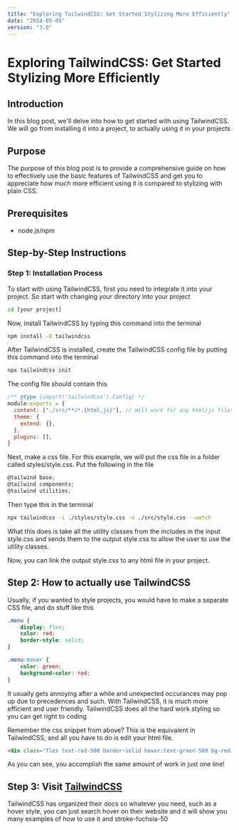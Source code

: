 ```yaml
---
title: "Exploring TailwindCSS: Get Started Stylizing More Efficiently"
date: "2024-05-09"
version: "3.0"
---
```


# Exploring TailwindCSS: Get Started Stylizing More Efficiently

## Introduction

In this blog post, we'll delve into how to get started with using TailwindCSS. We will go
from installing it into a project, to actually using it in your projects

## Purpose

The purpose of this blog post is to provide a comprehensive guide on how to effectively use the basic features of TailwindCSS and get you to appreciate how much more efficient using
it is compared to stylizing with plain CSS.

## Prerequisites

* node.js/npm

## Step-by-Step Instructions

### Step 1: Installation Process
To start with using TailwindCSS, first you need to integrate it into your project. So start with changing your directory into your project

```bash
cd [your project]
```
Now, install TailwindCSS by typing this command into the terminal
```bash
npm install -D tailwindcss
```

After TailwindCSS is installed, create the TailwindCSS config file by putting this command into the terminal
```bash
npx tailwindcss init
```

The config file should contain this
```js
/** @type {import('tailwindcss').Config} */
module.exports = {
  content: ["./src/**/*.{html,js}"], // Will work for any html/js files in the path
  theme: {
    extend: {},
  },
  plugins: [],
}
```

Next, make a css file. For this example, we will put the css file in a folder called styles/style.css. Put the following in the file

```js
@tailwind base;
@tailwind components;
@tailwind utilities;
```

Then type this in the terminal
```bash
npx tailwindcss -i ./styles/style.css -o ./src/style.css --watch
```
What this does is take all the utility classes from the includes in the input style.css and sends them to the output style.css to allow the user to use the utility classes.

Now, you can link the output style.css to any html file in your project.

## Step 2: How to actually use TailwindCSS

Usually, if you wanted to style projects, you would have to make a separate CSS file, and do stuff like this

```css
.menu {
    display: flex;
    color: red;
    border-style: solid;
}

.menu:hover {
    color: green;
    background-color: red;
}
```

It usually gets annoying after a while and unexpected occurances may pop up due to precedences and such. With TailwindCSS, it is much more efficient and user friendly. TailwindCSS does all the hard work styling so you can get right to coding

Remember the css snippet from above? This is the equivalent in TailwindCSS, and all you
have to do is edit your html file.
```html
<div class="flex text-red-500 border-solid hover:text-green-500 bg-red-500></div>
```

As you can see, you accomplish the same amount of work in just one line!

## Step 3: Visit [TailwindCSS][1]
[1]: https://tailwindcss.com/
TailwindCSS has organized their docs so whatever you need, such as a hover style, you can just search hover on their website and it will show you many examples of how to use it and stroke-fuchsia-50


